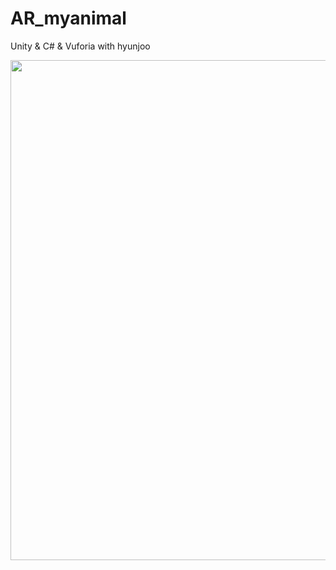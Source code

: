 # AR_myanimal
Unity &amp; C# &amp; Vuforia
with hyunjoo

<img src="https://user-images.githubusercontent.com/41534519/94657403-5ee63b80-033c-11eb-8d3d-e917e7f2c6a7.JPG" width= "800"/><br/>
